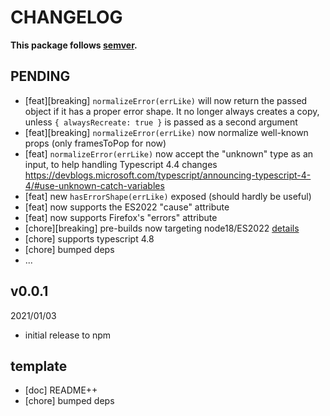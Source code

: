 # CHANGELOG
**This package follows [semver](https://semver.org/).**

## PENDING
* [feat][breaking] `normalizeError(errLike)` will now return the passed object if it has a proper error shape.
  It no longer always creates a copy, unless `{ alwaysRecreate: true }` is passed as a second argument
* [feat][breaking] `normalizeError(errLike)` now normalize well-known props (only framesToPop for now)
* [feat] `normalizeError(errLike)` now accept the "unknown" type as an input, to help handling Typescript 4.4 changes
  https://devblogs.microsoft.com/typescript/announcing-typescript-4-4/#use-unknown-catch-variables
* [feat] new `hasErrorShape(errLike)` exposed (should hardly be useful)
* [feat] now supports the ES2022 "cause" attribute
* [feat] now supports Firefox's "errors" attribute
* [chore][breaking] pre-builds now targeting node18/ES2022 [details](../../0-CONTRIBUTING/06-conventions--js--modules.md)
* [chore] supports typescript 4.8
* [chore] bumped deps
* ...

## v0.0.1
2021/01/03
* initial release to npm

## template
* [doc] README++
* [chore] bumped deps
